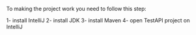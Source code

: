 To making the project work you need to follow this step:

1- install IntelliJ
2- install JDK
3- install Maven 
4- open TestAPI project on IntelliJ
